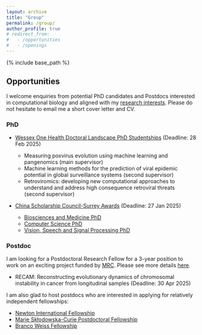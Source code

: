 ```yaml
---
layout: archive
title: "Group"
permalink: /group/
author_profile: true
# redirect_from:
#   - /opportunities
#   - /openings
---
```


{% include base_path %}


## Opportunities

I welcome enquiries from potential PhD candidates and Postdocs interested in computational biology and aligned with my [research interests](research.md).
Please do not hesitate to email me a short cover letter and CV.


### PhD
* [Wessex One Health Doctoral Landscape PhD Studentships](https://www.surrey.ac.uk/bbsrc-wessex-one-health-doctoral-landscape-award) (Deadline: 28 Feb 2025)
  * Measuring poxvirus evolution using machine learning and pangenomics (main supervisor)
  * Machine learning methods for the prediction of viral epidemic potential in global surveillance systems (second supervisor)
  * Retroviromics: developing new computational approaches to understand and address high consequence retroviral threats (second supervisor)
  
* [China Scholarship Council-Surrey Awards](https://www.surrey.ac.uk/fees-and-funding/studentships/china-scholarship-council-surrey-awards) (Deadline: 27 Jan 2025)
  * [Biosciences and Medicine PhD](https://www.surrey.ac.uk/postgraduate/biosciences-and-medicine-phd)  
  * [Computer Science PhD](https://www.surrey.ac.uk/postgraduate/computer-science-phd)
  * [Vision, Speech and Signal Processing PhD](https://www.surrey.ac.uk/postgraduate/vision-speech-and-signal-processing-phd)


### Postdoc 

I am looking for a Postdoctoral Research Fellow for a 3-year position to work on an exciting project funded by [MRC](https://www.ukri.org/councils/mrc/). Please see more details [here](https://jobs.surrey.ac.uk/Vacancy.aspx?id=14735&forced=2). 
* RECAM: Reconstructing evolutionary dynamics of chromosomal instability in cancer from longitudinal samples (Deadline: 30 Apr 2025)


I am also glad to host postdocs who are interested in applying for relatively independent fellowships:
* [Newton International Fellowship](https://royalsociety.org/grants/newton-international/) 
* [Marie Skłodowska-Curie Postdoctoral Fellowship](https://marie-sklodowska-curie-actions.ec.europa.eu/actions/postdoctoral-fellowships)
* [Branco Weiss Fellowship](https://brancoweissfellowship.org)


<!-- ### Previous members -->

